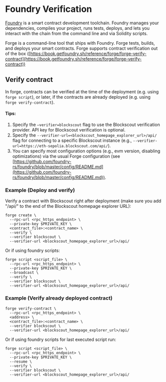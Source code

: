 # Foundry Verification

[Foundry](https://github.com/foundry-rs/foundry/) is a smart contract development toolchain. Foundry manages your dependencies, compiles your project, runs tests, deploys, and lets you interact with the chain from the command line and via Solidity scripts.

Forge is a command-line tool that ships with Foundry. Forge tests, builds, and deploys your smart contracts. Forge supports contract verification out of the box ([https://book.getfoundry.sh/reference/forge/forge-verify-contract](https://book.getfoundry.sh/reference/forge/forge-verify-contract))

## Verify contract

In forge, contracts can be verified at the time of the deployment (e.g. using `forge script`), or later, if the contracts are already deployed (e.g. using `forge verify-contract`).

#### Tips:

1. Specify the `—verifier=blockscout` flag to use the Blockscout verification provider. API key for Blockscout verification is optional.
2. Specify the `--verifier-url=<blockscout_homepage_explorer_url>/api/` flag for connecting to a specific Blockscout instance (e.g., `--verifier-url=https://eth-sepolia.blockscout.com/api/`).
3. You can specify most configuration options (e.g., evm version, disabling optimizations) via the usual Forge configuration (see [https://github.com/foundry-rs/foundry/blob/master/config/README.md](https://github.com/foundry-rs/foundry/blob/master/config/README.md)).

### Example (Deploy and verify)

Verify a contract with Blockscout right after deployment (make sure you add "/api/" to the end of the Blockscout homepage explorer URL):

```
forge create \
  --rpc-url <rpc_https_endpoint> \
  --private-key $PRIVATE_KEY \
  <contract_file>:<contract_name> \
  --verify \
  --verifier blockscout \
  --verifier-url <blockscout_homepage_explorer_url>/api/
```

Or if using foundry scripts:

```
forge script <script_file> \
  --rpc-url <rpc_https_endpoint> \
  --private-key $PRIVATE_KEY \
  --broadcast \
  --verify \
  --verifier blockscout \
  --verifier-url <blockscout_homepage_explorer_url>/api/
```

### Example (Verify already deployed contract)

```
forge verify-contract \
  --rpc-url <rpc_https_endpoint> \
  <address> \
  <contract_file>:<contract_name> \
  --verifier blockscout \
  --verifier-url <blockscout_homepage_explorer_url>/api/
```

Or if using foundry scripts for last executed script run:

```
forge script <script_file> \
  --rpc-url <rpc_https_endpoint> \
  --private-key $PRIVATE_KEY \
  --resume \
  --verify \
  --verifier blockscout \
  --verifier-url <blockscout_homepage_explorer_url>/api/
```
